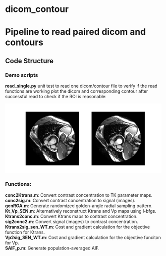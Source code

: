 # dicom_contour
Pipeline to read paired dicom and contours
============================================================

Code Structure
--------------
### Demo scripts
**read_single.py**
unit test to read one dicom/contour file to verify if the read functions are working
plot the dicom and corresponding contour after successful read to check if the ROI is reasonable:

![alt text](https://github.com/eagle13gy/dicom_contour/blob/master/single_res.png)


### Functions: 
**conc2Ktrans.m**: 
	Convert contrast concentration to TK parameter maps.  
**conc2sig.m**: 
	Convert contrast concentration to signal (images).  
**genRGA.m**: 
	Generate randomized golden-angle radial sampling pattern.  
**Kt_Vp_SEN.m**: 
	Alternatively reconstruct Ktrans and Vp maps using l-bfgs.  
**Ktrans2conc.m**: 
	Convert Ktrans maps to contrast concentration.  
**sig2conc2.m**: 
	Convert signal (images) to contrast concentration.  
**Ktrans2sig_sen_WT.m**: 
	Cost and gradient calculation for the objective function for Ktrans.  
**Vp2sig_SEN_WT.m**: 
	Cost and gradient calculation for the objective funciton for Vp.  
**SAIF_p.m**: 
	Generate population-averaged AIF.  
